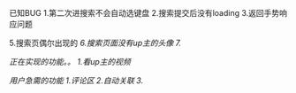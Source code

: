 已知BUG
1.第二次进搜索不会自动选键盘
2.搜索提交后没有loading
3.返回手势响应问题
<!-- 4.播放器2个同时播放 -->
5.搜索页偶尔出现的<em class>
6.搜索页面没有up主的头像
7.

正在实现的功能。。
1.看up主的视频

用户急需的功能
1.评论区
2.自动关联
3.